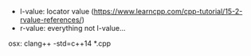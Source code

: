 
* l-value: locator value (https://www.learncpp.com/cpp-tutorial/15-2-rvalue-references/)
* r-value: everything not l-value...


osx: clang++ -std=c++14 *.cpp
